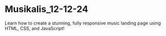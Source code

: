 # Musikalis_12-12-24
Learn how to create a stunning, fully responsive music landing page using HTML, CSS, and JavaScript!
